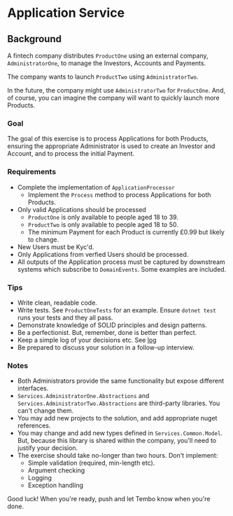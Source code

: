 # Application Service

## Background

A fintech company distributes `ProductOne` using an external company, `AdministratorOne`, to manage the Investors, Accounts and Payments.

The company wants to launch `ProductTwo` using `AdministratorTwo`.  

In the future, the company might use `AdministratorTwo` for `ProductOne`.  And, of course, you can imagine the company will want to quickly launch more Products.

### Goal

The goal of this exercise is to process Applications for both Products, ensuring the appropriate Administrator is used to create an Investor and Account, and to process the initial Payment.

### Requirements
- Complete the implementation of `ApplicationProcessor`
  - Implement the `Process` method to process Applications for both Products.
- Only valid Applications should be processed
    - `ProductOne` is only available to people aged 18 to 39.
    - `ProductTwo` is only available to people aged 18 to 50.
    - The minimum Payment for each Product is currently £0.99 but likely to change.
- New Users must be Kyc'd.
- Only Applications from verfied Users should be processed.
- All outputs of the Application process must be captured by downstream systems which subscribe to `DomainEvents`. Some examples are included.

### Tips

- Write clean, readable code.
- Write tests.  See `ProductOneTests` for an example. Ensure `dotnet test` runs your tests and they all pass.
- Demonstrate knowledge of SOLID principles and design patterns.
- Be a perfectionist.  But, remember, done is better than perfect.
- Keep a simple log of your decisions etc.  See [log](log.md)
- Be prepared to discuss your solution in a follow-up interview.

### Notes

- Both Administrators provide the same functionality but expose different interfaces.
- `Services.AdministratorOne.Abstractions` and `Services.AdministratorTwo.Abstractions` are third-party libraries.  You can't change them.
- You may add new projects to the solution, and add appropriate nuget references.
- You may change and add new types defined in `Services.Common.Model`. But, because this library is shared within the company, you'll need to justify your decision.
- The exercise should take no-longer than two hours.  Don't implement:
    - Simple validation (required, min-length etc).
    - Argument checking
    - Logging
    - Exception handling
  
Good luck! When you're ready, push and let Tembo know when you're done.
